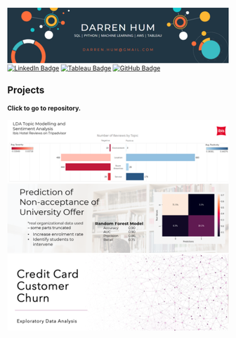 ![alt text](https://github.com/darren-hum/darren-hum/blob/main/assets/darren-banner.png?raw=true)
[![LinkedIn Badge](https://img.shields.io/badge/LinkedIn-0A66C2?logo=linkedin&logoColor=fff&style=flat)](https://www.linkedin.com/in/darren-hum-71820a48/) 
[![Tableau Badge](https://img.shields.io/badge/Tableau-E97627?logo=tableau&logoColor=fff&style=flat)](https://public.tableau.com/app/profile/darren.hum) [![GitHub Badge](https://img.shields.io/badge/GitHub-181717?logo=github&logoColor=fff&style=flat)](https://github.com/darren-hum) 

## Projects
#### Click to go to repository. <br>
[![alt_test](https://github.com/darren-hum/darren-hum/blob/main/assets/darren-hotelreview-lda-sent.png?raw=true)](https://github.com/darren-hum/topic-classification-and-sentiment-analysis)
[![alt_text](https://github.com/darren-hum/darren-hum/blob/main/assets/darren-university.png?raw=true)](https://github.com/darren-hum/prediction-university-acceptance-trunc)
[![alt_text](https://github.com/darren-hum/darren-hum/blob/main/assets/darren-cc-cust-churn.png?raw=true)](https://github.com/darren-hum/eda-credit-card-churn)


<!---
darren-hum/darren-hum is a ✨ special ✨ repository because its `README.md` (this file) appears on your GitHub profile.
You can click the Preview link to take a look at your changes.
--->
